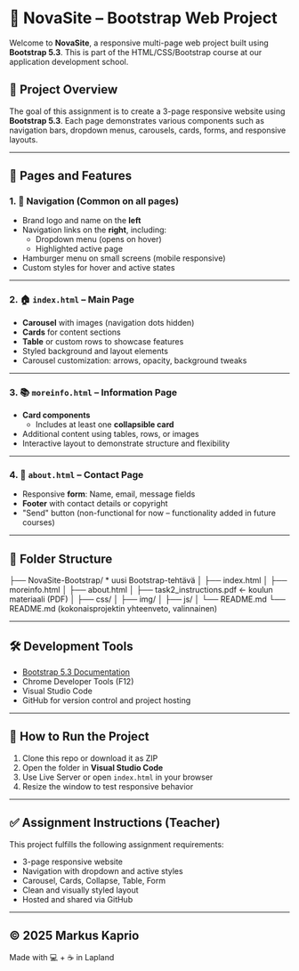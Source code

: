 # 🌟 NovaSite – Bootstrap Web Project

Welcome to **NovaSite**, a responsive multi-page web project built using **Bootstrap 5.3**. This is part of the HTML/CSS/Bootstrap course at our application development school.

## 🎯 Project Overview

The goal of this assignment is to create a 3-page responsive website using **Bootstrap 5.3**. Each page demonstrates various components such as navigation bars, dropdown menus, carousels, cards, forms, and responsive layouts.

---

## 📄 Pages and Features

### 1. 🧭 Navigation (Common on all pages)
- Brand logo and name on the **left**
- Navigation links on the **right**, including:
  - Dropdown menu (opens on hover)
  - Highlighted active page
- Hamburger menu on small screens (mobile responsive)
- Custom styles for hover and active states

---

### 2. 🏠 `index.html` – Main Page
- **Carousel** with images (navigation dots hidden)
- **Cards** for content sections
- **Table** or custom rows to showcase features
- Styled background and layout elements
- Carousel customization: arrows, opacity, background tweaks

---

### 3. 📚 `moreinfo.html` – Information Page
- **Card components**
  - Includes at least one **collapsible card**
- Additional content using tables, rows, or images
- Interactive layout to demonstrate structure and flexibility

---

### 4. 📨 `about.html` – Contact Page
- Responsive **form**: Name, email, message fields
- **Footer** with contact details or copyright
- "Send" button (non-functional for now – functionality added in future courses)

---

## 🧱 Folder Structure




├── NovaSite-Bootstrap/   * uusi Bootstrap-tehtävä
│   ├── index.html
│   ├── moreinfo.html
│   ├── about.html
│   ├── task2_instructions.pdf   ← koulun materiaali (PDF)
│   ├── css/
│   ├── img/
│   ├── js/
│   └── README.md
└── README.md (kokonaisprojektin yhteenveto, valinnainen)

---

## 🛠 Development Tools

- [Bootstrap 5.3 Documentation](https://getbootstrap.com/docs/5.3/getting-started/introduction/)
- Chrome Developer Tools (F12)
- Visual Studio Code
- GitHub for version control and project hosting

---

## 🚀 How to Run the Project

1. Clone this repo or download it as ZIP  
2. Open the folder in **Visual Studio Code**
3. Use Live Server or open `index.html` in your browser
4. Resize the window to test responsive behavior

---

## ✅ Assignment Instructions (Teacher)

This project fulfills the following assignment requirements:
- 3-page responsive website
- Navigation with dropdown and active styles
- Carousel, Cards, Collapse, Table, Form
- Clean and visually styled layout
- Hosted and shared via GitHub

---

## © 2025 Markus Kaprio  
Made with 💻 + ☕ in Lapland  
